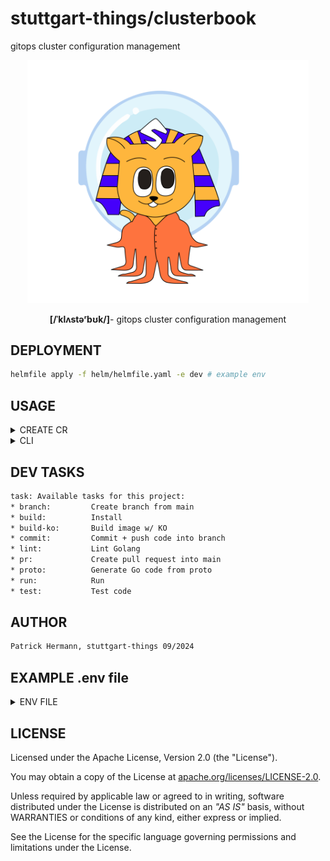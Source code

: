 # stuttgart-things/clusterbook

gitops cluster configuration management

<div align="center">
  <p>
    <img src="https://github.com/stuttgart-things/docs/blob/main/hugo/sthings-argo.png" alt="sthings" width="450" />
  </p>
  <p>
    <strong>[/ˈklʌstəʳbʊk/]</strong>- gitops cluster configuration management

  </p>
</div>

## DEPLOYMENT

```bash
helmfile apply -f helm/helmfile.yaml -e dev # example env
```

## USAGE

<details><summary>CREATE CR</summary>

```bash
kubectl apply -f - <<EOF
---
apiVersion: github.stuttgart-things.com/v1
kind: NetworkConfig
metadata:
  name: networks-labul
  namespace: clusterbook
spec:
  networks:
    10.31.101:
    - 6:ASSIGNED:rahul-andre-rke2
    - "7"
    - "9"
    - "10"
    - 5:ASSIGNED:rancher-mgmt
    10.31.102:
    - "5"
    - "6"
    - "7"
    - 8:ASSIGNED:unknown
    - "9"
    - "10"
    10.31.103:
    - 4:ASSIGNED:homerun-int2
    - 5:ASSIGNED:labul-automation
    - 6:ASSIGNED:labul-automation
    - "17"
    - "18"
    - 19:ASSIGNED:labul-automation
    - 8:ASSIGNED:fluxdev-3
    - 9:ASSIGNED:fluxdev-3
    - 16:ASSIGNED:homerun-dev
    10.31.104:
    - "5"
    - "6"
    - "7"
    - "8"
    - "9"
    - "10"
EOF
```

</details>

<details><summary>CLI</summary>

### GET IPS

```bash
machineshop get \
--system=ips \
--destination=localhost:50051 \
--path=10.31.103 \
--output=2
```

```bash
machineshop push \
--target=ips \
--destination=clusterbook.rke2.sthings-vsphere.labul.sva.de:443 \
--artifacts="10.31.103.9;10.31.103.10" \
--assignee=app1
```

</details>

## DEV TASKS

```bash
task: Available tasks for this project:
* branch:         Create branch from main
* build:          Install
* build-ko:       Build image w/ KO
* commit:         Commit + push code into branch
* lint:           Lint Golang
* pr:             Create pull request into main
* proto:          Generate Go code from proto
* run:            Run
* test:           Test code
```

## AUTHOR

```bash
Patrick Hermann, stuttgart-things 09/2024
```

## EXAMPLE .env file

<details><summary>ENV FILE</summary>

.env file needed for Taskfile

```bash
cat <<EOF > .env
#LOAD_CONFIG_FROM=disk
#CONFIG_LOCATION=tests
#CONFIG_NAME=config.yaml
LOAD_CONFIG_FROM=cr
CONFIG_LOCATION=clusterbook #namespace
CONFIG_NAME=networks-labul #resource-name

SERVER_PORT=50051

#CLUSTERBOOK_SERVER=localhost:50051
#SECURE_CONNECTION=false
CLUSTERBOOK_SERVER=clusterbook.rke2.sthings-vsphere.labul.sva.de:443
SECURE_CONNECTION=true
EOF
```

</details>

## LICENSE

Licensed under the Apache License, Version 2.0 (the "License").

You may obtain a copy of the License at [apache.org/licenses/LICENSE-2.0](http://www.apache.org/licenses/LICENSE-2.0).

Unless required by applicable law or agreed to in writing, software distributed under the License is distributed on an _"AS IS"_ basis, without WARRANTIES or conditions of any kind, either express or implied.

See the License for the specific language governing permissions and limitations under the License.
